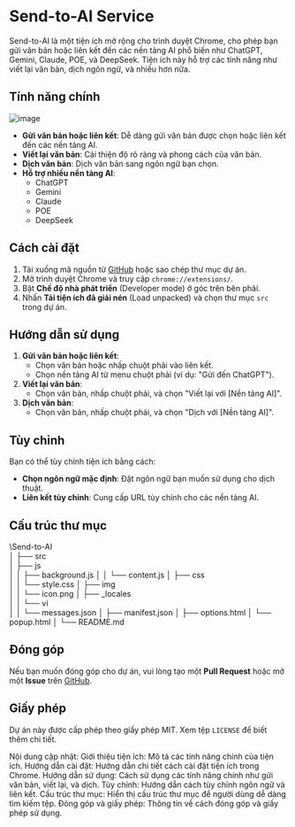 # Send-to-AI Service

Send-to-AI là một tiện ích mở rộng cho trình duyệt Chrome, cho phép bạn gửi văn bản hoặc liên kết đến các nền tảng AI phổ biến như ChatGPT, Gemini, Claude, POE, và DeepSeek. Tiện ích này hỗ trợ các tính năng như viết lại văn bản, dịch ngôn ngữ, và nhiều hơn nữa.

## Tính năng chính
![image](https://github.com/user-attachments/assets/b642416d-5c49-4ad8-bdb9-d85d3e08512c)
- **Gửi văn bản hoặc liên kết**: Dễ dàng gửi văn bản được chọn hoặc liên kết đến các nền tảng AI.
- **Viết lại văn bản**: Cải thiện độ rõ ràng và phong cách của văn bản.
- **Dịch văn bản**: Dịch văn bản sang ngôn ngữ bạn chọn.
- **Hỗ trợ nhiều nền tảng AI**:
  - ChatGPT
  - Gemini
  - Claude
  - POE
  - DeepSeek

## Cách cài đặt

1. Tải xuống mã nguồn từ [GitHub](https://github.com/hieuck/send-to-ai) hoặc sao chép thư mục dự án.
2. Mở trình duyệt Chrome và truy cập `chrome://extensions/`.
3. Bật **Chế độ nhà phát triển** (Developer mode) ở góc trên bên phải.
4. Nhấn **Tải tiện ích đã giải nén** (Load unpacked) và chọn thư mục `src` trong dự án.

## Hướng dẫn sử dụng

1. **Gửi văn bản hoặc liên kết**:
   - Chọn văn bản hoặc nhấp chuột phải vào liên kết.
   - Chọn nền tảng AI từ menu chuột phải (ví dụ: "Gửi đến ChatGPT").
2. **Viết lại văn bản**:
   - Chọn văn bản, nhấp chuột phải, và chọn "Viết lại với [Nền tảng AI]".
3. **Dịch văn bản**:
   - Chọn văn bản, nhấp chuột phải, và chọn "Dịch với [Nền tảng AI]".

## Tùy chỉnh

Bạn có thể tùy chỉnh tiện ích bằng cách:
- **Chọn ngôn ngữ mặc định**: Đặt ngôn ngữ bạn muốn sử dụng cho dịch thuật.
- **Liên kết tùy chỉnh**: Cung cấp URL tùy chỉnh cho các nền tảng AI.

## Cấu trúc thư mục

\Send-to-AI\
│
├── src\
│   ├── js\
│   │   ├── background.js
│   │   └── content.js
│   ├── css\
│   │   └── style.css
│   ├── img\
│   │   └── icon.png
│   ├── _locales\
│   │   └── vi\
│   │       └── messages.json
│   ├── manifest.json
│   ├── options.html
│   └── popup.html
│
└── README.md

## Đóng góp

Nếu bạn muốn đóng góp cho dự án, vui lòng tạo một **Pull Request** hoặc mở một **Issue** trên [GitHub](https://github.com/hieuck/send-to-ai).

## Giấy phép

Dự án này được cấp phép theo giấy phép MIT. Xem tệp `LICENSE` để biết thêm chi tiết.

Nội dung cập nhật:
Giới thiệu tiện ích: Mô tả các tính năng chính của tiện ích.
Hướng dẫn cài đặt: Hướng dẫn chi tiết cách cài đặt tiện ích trong Chrome.
Hướng dẫn sử dụng: Cách sử dụng các tính năng chính như gửi văn bản, viết lại, và dịch.
Tùy chỉnh: Hướng dẫn cách tùy chỉnh ngôn ngữ và liên kết.
Cấu trúc thư mục: Hiển thị cấu trúc thư mục để người dùng dễ dàng tìm kiếm tệp.
Đóng góp và giấy phép: Thông tin về cách đóng góp và giấy phép sử dụng.